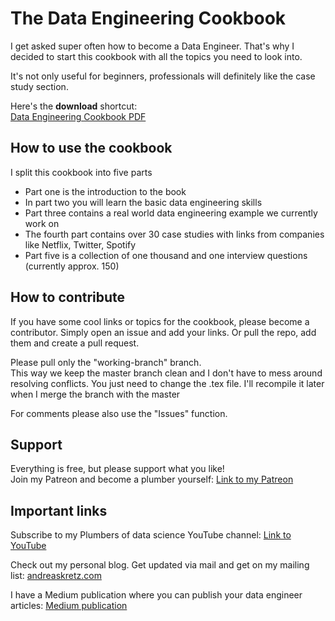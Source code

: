 # The Data Engineering Cookbook
I get asked super often how to become a Data Engineer.
That's why I decided to start this cookbook with all the topics you need to look into.

It's not only useful for beginners, professionals will definitely like the case study section.

Here's the **download** shortcut: \
[Data Engineering Cookbook PDF](https://github.com/andkret/Cookbook/blob/master/Data%20Engineering%20Cookbook.pdf)

## How to use the cookbook
I split this cookbook into five parts
+ Part one is the introduction to the book
+ In part two you will learn the basic data engineering skills
+ Part three contains a real world data engineering example we currently work on
+ The fourth part contains over 30 case studies with links from companies like Netflix, Twitter, Spotify
+ Part five is a collection of one thousand and one interview questions (currently approx. 150)

## How to contribute
If you have some cool links or topics for the cookbook, please become a contributor.
Simply open an issue and add your links. Or pull the repo, add them and create a pull request.

Please pull only the "working-branch" branch. \
This way we keep the master branch clean and I don't have to mess around resolving conflicts. You just need to change the .tex file. I'll recompile it later when I merge the branch with the master

For comments please also use the "Issues" function.

## Support

Everything is free, but please support what you like! \
Join my Patreon and become a plumber yourself:
[Link to my Patreon](https://patreon.com/plumbersofds)

## Important links

Subscribe to my Plumbers of data science YouTube channel:
[Link to YouTube](https://www.youtube.com/channel/UCY8mzqqGwl5_bTpBY9qLMAA)

Check out my personal blog. Get updated via mail and get on my mailing list:
[andreaskretz.com](https://andreaskretz.com)

I have a Medium publication where you can publish your data engineer articles:
[Medium publication](https://link.medium.com/9oi1VDrhPW)
